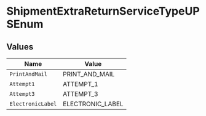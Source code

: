 # ShipmentExtraReturnServiceTypeUPSEnum


## Values

| Name              | Value             |
| ----------------- | ----------------- |
| `PrintAndMail`    | PRINT_AND_MAIL    |
| `Attempt1`        | ATTEMPT_1         |
| `Attempt3`        | ATTEMPT_3         |
| `ElectronicLabel` | ELECTRONIC_LABEL  |